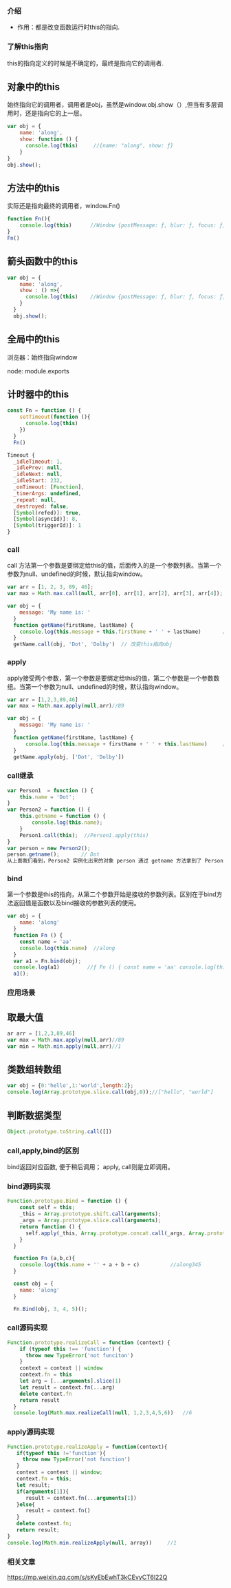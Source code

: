 ### 介绍

-   作用：都是改变函数运行时this的指向.

### 了解this指向

this的指向定义的时候是不确定的，最终是指向它的调用者.

## 对象中的this

始终指向它的调用者，调用者是obj，虽然是window.obj.show（）,但当有多层调用时，还是指向它的上一层。

```js
var obj = {
    name: 'along',
    show: function () {
      console.log(this)     //{name: "along", show: ƒ}
    }
}
obj.show();
```

## 方法中的this

实际还是指向最终的调用者，window.Fn()

```js
function Fn(){
    console.log(this)      //Window {postMessage: ƒ, blur: ƒ, focus: ƒ, close: ƒ, frames: Window, …}
}
Fn()
```

## 箭头函数中的this

```js
var obj = {
    name: 'along',
    show : () =>{
      console.log(this)    //Window {postMessage: ƒ, blur: ƒ, focus: ƒ, close: ƒ, frames: Window, …}
    }
  }
  obj.show();
```

## 全局中的this

浏览器：始终指向window

node: module.exports

## 计时器中的this

```js
const Fn = function () {
    setTimeout(function (){
      console.log(this)
    })
  }
  Fn()

Timeout {
  _idleTimeout: 1,
  _idlePrev: null,
  _idleNext: null,
  _idleStart: 232,
  _onTimeout: [Function],
  _timerArgs: undefined,
  _repeat: null,
  _destroyed: false,
  [Symbol(refed)]: true,
  [Symbol(asyncId)]: 8,
  [Symbol(triggerId)]: 1
}
```

### call

call 方法第一个参数是要绑定给this的值，后面传入的是一个参数列表。当第一个参数为null、undefined的时候，默认指向window。

```js
var arr = [1, 2, 3, 89, 46];
var max = Math.max.call(null, arr[0], arr[1], arr[2], arr[3], arr[4]);
```

```js
var obj = {
    message: 'My name is: '
  }
  function getName(firstName, lastName) {
    console.log(this.message + this.firstName + ' ' + lastName)       //My name is: undefined Dolby
  }
  getName.call(obj, 'Dot', 'Dolby')  // 改变this指向obj
```

### apply

apply接受两个参数，第一个参数是要绑定给this的值，第二个参数是一个参数数组。当第一个参数为null、undefined的时候，默认指向window。

```js
var arr = [1,2,3,89,46]
var max = Math.max.apply(null,arr)//89
```

```js
var obj = {
    message: 'My name is: '
  }
  function getName(firstName, lastName) {
      console.log(this.message + firstName + ' ' + this.lastName)     //My name is: Dot undefined
  }
  getName.apply(obj, ['Dot', 'Dolby'])
```

### call继承

```js
var Person1  = function () {
    this.name = 'Dot';
}
var Person2 = function () {
    this.getname = function () {
        console.log(this.name);
    }
    Person1.call(this);  //Person1.apply(this)
}
var person = new Person2();
person.getname();       // Dot
从上面我们看到，Person2 实例化出来的对象 person 通过 getname 方法拿到了 Person1 中的 name。因为在 Person2 中，Person1.call(this) 的作用就是使用 Person1 对象代替 this 对象，那么 Person2 就有了 Person1 中的所有属性和方法了，相当于 Person2 继承了 Person1 的属性和方法。
```

### bind

第一个参数是this的指向，从第二个参数开始是接收的参数列表。区别在于bind方法返回值是函数以及bind接收的参数列表的使用。

```js
var obj = {
    name: 'along'
  }
  function Fn () {
    const name = 'aa'
    console.log(this.name)  //along
  }
  var a1 = Fn.bind(obj);
  console.log(a1)         //ƒ Fn () { const name = 'aa' console.log(this.name)}
  a1();
```

### 应用场景

## 取最大值

```js
ar arr = [1,2,3,89,46]
var max = Math.max.apply(null,arr)//89
var min = Math.min.apply(null,arr)//1
```

## 类数组转数组

```js
var obj = {0:'hello',1:'world',length:2};
console.log(Array.prototype.slice.call(obj,0));//["hello", "world"]
```

## 判断数据类型

```js
Object.prototype.toString.call([])
```

### call,apply,bind的区别

bind返回对应函数, 便于稍后调用； apply, call则是立即调用。

### bind源码实现

```js
Function.prototype.Bind = function () {
    const self = this;
    _this = Array.prototype.shift.call(arguments);
    _args = Array.prototype.slice.call(arguments);
    return function () {
      self.apply(_this, Array.prototype.concat.call(_args, Array.prototype.slice.call(arguments)))
    }
  }

  function Fn (a,b,c){
    console.log(this.name + '' + a + b + c)          //along345
  }

  const obj = {
    name: 'along'
  }

  Fn.Bind(obj, 3, 4, 5)();
```

### call源码实现

```js
Function.prototype.realizeCall = function (context) {
    if (typeof this !== 'function') {
      throw new TypeError('not funciton')
    }
    context = context || window
    context.fn = this
    let arg = [...arguments].slice(1)
    let result = context.fn(...arg)
    delete context.fn
    return result
  }
  console.log(Math.max.realizeCall(null, 1,2,3,4,5,6))   //6
```

### apply源码实现

```js
Function.prototype.realizeApply = function(context){
   if(typeof this !='function'){
     throw new TypeError('not function')
   }
   context = context || window;
   context.fn = this;
   let result;
   if(arguments[1]){
      result = context.fn(...arguments[1])
   }else{
      result = context.fn()
   }
   delete context.fn;
   return result;
}
console.log(Math.min.realizeApply(null, array))     //1
```

### 相关文章

<https://mp.weixin.qq.com/s/sKyEbEwhT3kCEvyCT6l22Q>
